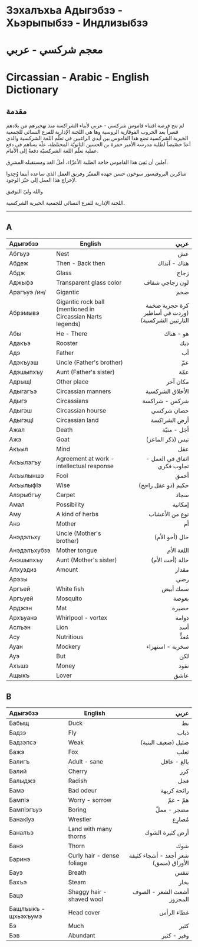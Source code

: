 # Зэхалъхьа Адыгэбзэ - Хьэрыпыбзэ - Индлизыбзэ
# معجم شركسي - عربي
# Circassian - Arabic - English Dictionary

## مقدمة
لم تتح فرصة اقتناء قاموس شركسي - عربي لأبناء الشراكسة منذ تهجيرهم من بلادهم قسراً بعد الحروب القوقازية الروسية وها هي اللجنة الإدارية للفرع النسائي للجمعية الخيرية الشركسية تضع هذا القاموس بين أيدي الراغبين في تعلّم اللغة الشركسية والذي أعدّ خصّيصاً لطلبة مدرسة الأمير حمزة بن الحسين الثانويّة المختلطة، علّه يساهم في دفع عملية تعلّم اللغة الشركسيّة دفعةً إلى الأمام.

آملين أن يَفِيَ هذا القاموس حاجة الطلبة الأعزّاء، أملُ الغد ومستقبله المشرِق.

شاكرين البروفيسور سوخون حسن جهده المميّز وفريق العمل الذي ساعده أينما وُجِدوا لإخراج هذا العمل إلى حيّز الوجود.

والله وليّ التوفيق

اللجنة الإدارية للفرع النسائي للجمعية الخيرية الشركسية.

---

## А
| Адыгэбзэ     | English                                                    |                                               عربي |
| :----------- | ---------------------------------------------------------- | -------------------------------------------------: |
| Абгъуэ       | Nest                                                       |                                                 عش |
| Абдеж        | Then - Back then                                           |                                       هناك - آنذاك |
| Абдж         | Glass                                                      |                                               زجاج |
| Аджыфэ       | Transparent glass color                                    |                                     لون زجاجي شفاف |
| Арагъуэ /ин/ | Gigantic                                                   |                                                ضخم |
| Абрэмывэ     | Gigantic rock ball (mentioned in Circassian Narts legends) | كرة حجرية ضخمة (وردت في أساطير النارتيين الشركسية) |
| Абы          | He - There                                                 |                                          هو - هناك |
| Адакъэ       | Rooster                                                    |                                                ديك |
| Адэ          | Father                                                     |                                                 أب |
| Адэкъуэш     | Uncle (Father's brother)                                   |                                                عمّ |
| Адэшыпхъу    | Aunt (Father's sister)                                     |                                               عمّة |
| АдрыщI       | Other place                                                |                                           مكان آخر |
| Адыгагъэ     | Circassian manners                                         |                                   الأخلاق الشركسية |
| Адыгэ        | Circassians                                                |                                      شركس - شراكسة |
| Адыгэш       | Circassian hourse                                          |                                         حصان شركسي |
| АдыгэщI      | Circassian land                                            |                                       أرض الشراكسة |
| Ажал         | Death                                                      |                                       أجَل - منيّة |
| Ажэ          | Goat                                                       |                                   تيس (ذكر الماعز) |
| Акъыл        | Mind                                                       |                                                عقل |
| Акъылэгъу    | Agreement at work - intellectual response                  |                        اتفاق في العمل - تجاوب فكري |
| Акъылыншэ    | Fool                                                       |                                               أحمق |
| АкъылыфIэ    | Wise                                                       |                                 حكيم (ذو عقل راجح) |
| Алэрыбгъу    | Carpet                                                     |                                               سجاد |
| Амал         | Possibility                                                |                                            إمكانية |
| Аму          | A kind of herbs                                            |                                     نوع من الأعشاب |
| Анэ          | Mother                                                     |                                                 أم |
| Анэдэлъху    | Uncle (Mother's brother)                                   |                                     خال (أخو الأم) |
| Анэдэлъхубзэ | Mother tongue                                              |                                         اللغة الأم |
| Анэшыпхъу    | Aunt (Mother's sister)                                     |                                    خالة (أخت الأم) |
| Апхуэдиз     | Amount                                                     |                                              مقدار |
| Арэзы        |                                                            |                                                رضي |
| Аргъей       | White fish                                                 |                                           سمك أبيض |
| Аргъуей      | Mosquito                                                   |                                              بعوضة |
| Арджэн       | Mat                                                        |                                              حصيرة |
| Архъуанэ     | Whirlpool - vortex                                         |                                              دوامة |
| Аслъэн       | Lion                                                       |                                                أسد |
| Асу          | Nutritious                                                 |                                             مُغذٍّ |
| Ауан         | Mockery                                                    |                                    سخرية - استهزاء |
| Ауэ          | But                                                        |                                                لكن |
| Ахъшэ        | Money                                                      |                                               نقود |
| Ащыкъ        | Lover                                                      |                                               عاشق |
## В
| Адыгэбзэ             | English                    |                                  عربي |
| :------------------- | -------------------------- | ------------------------------------: |
| Бабыщ                | Duck                       |                                    بط |
| Бадзэ                | Fly                        |                                  ذباب |
| Бадзэпсэ             | Weak                       |                    ضئيل (ضعيف البنية) |
| Бажэ                 | Fox                        |                                  ثعلب |
| Балигъ               | Adult - sane               |                           بالغ - عاقل |
| Балий                | Cherry                     |                                   كرز |
| Балыджэ              | Radish                     |                                   فجل |
| Бамэ                 | Bad odeur                  |                           رائحة كريهة |
| БампIэ               | Worry - sorrow             |                             همّ - غمّ |
| БампIэгъуэ           | Boring                     |                           مضجر - مملّ |
| БанакIуэ             | Wrestler                   |                               مُصارِع |
| Баналъэ              | Land with many thorns      |                       أرض كثيرة الشوك |
| Банэ                 | Thorn                      |                                   شوك |
| Баринэ               | Curly hair - dense foliage | شعر أجعد - أشجاء كثيفة الأوراق (منمق) |
| Бауэ                 | Breath                     |                                  تنفس |
| Бахъэ                | Steam                      |                                  بخار |
| Бацэ                 | Shaggy hair - shaved wool  |            أشعث الشعر - الصوف المجزوز |
| Бащлъыкъ - щхьэхъумэ | Head cover                 |                            غطاء الرأس |
| Бэ                   | Much                       |                                  كثير |
| Бэв                  | Abundant                   |                           وفير - كثير |
